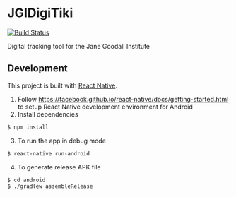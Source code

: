 # JGIDigiTiki
[![Build Status](https://travis-ci.org/acsalu/JGIDigiTiki.svg?branch=develop)](https://travis-ci.org/acsalu/JGIDigiTiki)

Digital tracking tool for the Jane Goodall Institute

## Development
This project is built with [React Native](https://facebook.github.io/react-native/).

1. Follow https://facebook.github.io/react-native/docs/getting-started.html to setup React Native development environment for Android
2. Install dependencies
```bash
$ npm install
```
3. To run the app in debug mode
```bash
$ react-native run-android
```

4. To generate release APK file
```bash
$ cd android
$ ./gradlew assembleRelease
```
